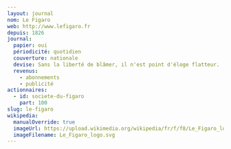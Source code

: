 ```yaml
---
layout: journal
nom: Le Figaro
web: http://www.lefigaro.fr
depuis: 1826
journal:
  papier: oui
  périodicité: quotidien
  couverture: nationale
  devise: Sans la liberté de blâmer, il n'est point d'éloge flatteur.
  revenus:
    - abonnements
    - publicité
actionnaires:
  - id: societe-du-figaro
    part: 100
slug: le-figaro
wikipedia:
  manualOverride: true
  imageUrl: https://upload.wikimedia.org/wikipedia/fr/f/f8/Le_Figaro_logo.svg
  imageFilename: Le_Figaro_logo.svg
---
```

